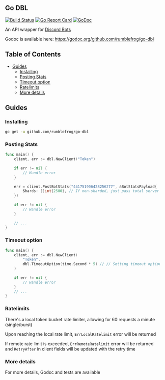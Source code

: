 ## Go DBL

[![Build Status](https://travis-ci.com/rumblefrog/go-dbl.svg?branch=master)](https://travis-ci.com/rumblefrog/go-dbl)
[![Go Report Card](https://goreportcard.com/badge/github.com/rumblefrog/go-dbl)](https://goreportcard.com/report/github.com/rumblefrog/go-dbl)
[![GoDoc](https://godoc.org/github.com/rumblefrog/go-dbl?status.svg)](https://godoc.org/github.com/rumblefrog/go-dbl)

An API wrapper for [Discord Bots](https://discordbots.org/)

Godoc is available here: https://godoc.org/github.com/rumblefrog/go-dbl

<!-- START doctoc generated TOC please keep comment here to allow auto update -->
<!-- DON'T EDIT THIS SECTION, INSTEAD RE-RUN doctoc TO UPDATE -->
## Table of Contents

- [Guides](#guides)
  - [Installing](#installing)
  - [Posting Stats](#posting-stats)
  - [Timeout option](#timeout-option)
  - [Ratelimits](#ratelimits)
  - [More details](#more-details)

<!-- END doctoc generated TOC please keep comment here to allow auto update -->

## Guides

### Installing

```bash
go get -u github.com/rumblefrog/go-dbl
```

### Posting Stats

```go
func main() {
	client, err := dbl.NewClient("Token")
	
	if err != nil {
		// Handle error
	}
	
	err = client.PostBotStats("441751906428256277", &BotStatsPayload{
		Shards: []int{2500}, // If non-sharded, just pass total server count as the only integer element
	})
	
	if err != nil {
		// Handle error
	}
	
	// ...
}
```

### Timeout option

```go
func main() {
	client, err := dbl.NewClient(
		"Token",
		dbl.TimeoutOption(time.Second * 5) // // Setting timeout option. Default is 3 seconds
	)
	
	if err != nil {
		// Handle error
	}
	// ...
}
```

### Ratelimits

There's a local token bucket rate limiter, allowing for 60 requests a minute (single/burst)

Upon reaching the local rate limit, `ErrLocalRatelimit` error will be returned

If remote rate limit is exceeded, `ErrRemoteRatelimit` error will be returned and `RetryAfter` in client fields will be updated with the retry time

### More details

For more details, Godoc and tests are available
